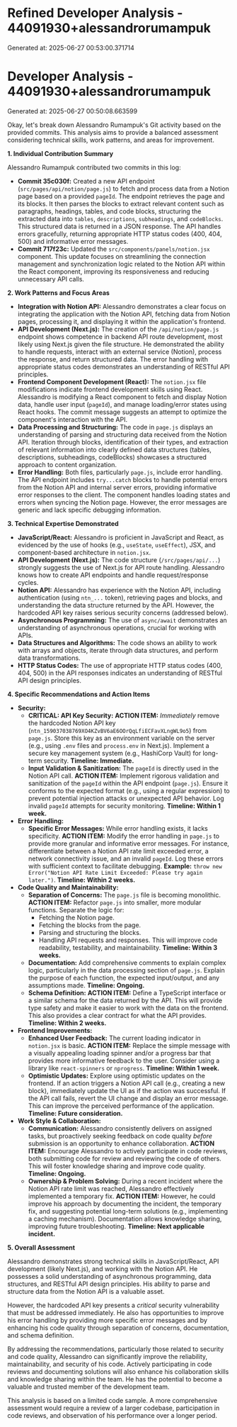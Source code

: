 # Refined Developer Analysis - 44091930+alessandrorumampuk
Generated at: 2025-06-27 00:53:00.371714

# Developer Analysis - 44091930+alessandrorumampuk
Generated at: 2025-06-27 00:50:08.663599

Okay, let's break down Alessandro Rumampuk's Git activity based on the provided commits. This analysis aims to provide a balanced assessment considering technical skills, work patterns, and areas for improvement.

**1. Individual Contribution Summary**

Alessandro Rumampuk contributed two commits in this log:

*   **Commit 35c030f:** Created a new API endpoint (`src/pages/api/notion/page.js`) to fetch and process data from a Notion page based on a provided `pageId`. The endpoint retrieves the page and its blocks. It then parses the blocks to extract relevant content such as paragraphs, headings, tables, and code blocks, structuring the extracted data into `tables`, `descriptions`, `subheadings`, and `codeBlocks`. This structured data is returned in a JSON response. The API handles errors gracefully, returning appropriate HTTP status codes (400, 404, 500) and informative error messages.
*   **Commit 717f23c:** Updated the `src/components/panels/notion.jsx` component. This update focuses on streamlining the connection management and synchronization logic related to the Notion API within the React component, improving its responsiveness and reducing unnecessary API calls.

**2. Work Patterns and Focus Areas**

*   **Integration with Notion API:** Alessandro demonstrates a clear focus on integrating the application with the Notion API, fetching data from Notion pages, processing it, and displaying it within the application's frontend.
*   **API Development (Next.js):** The creation of the `/api/notion/page.js` endpoint shows competence in backend API route development, most likely using Next.js given the file structure. He demonstrated the ability to handle requests, interact with an external service (Notion), process the response, and return structured data. The error handling with appropriate status codes demonstrates an understanding of RESTful API principles.
*   **Frontend Component Development (React):** The `notion.jsx` file modifications indicate frontend development skills using React. Alessandro is modifying a React component to fetch and display Notion data, handle user input (`pageId`), and manage loading/error states using React hooks. The commit message suggests an attempt to optimize the component's interaction with the API.
*   **Data Processing and Structuring:** The code in `page.js` displays an understanding of parsing and structuring data received from the Notion API. Iteration through blocks, identification of their types, and extraction of relevant information into clearly defined data structures (tables, descriptions, subheadings, codeBlocks) showcases a structured approach to content organization.
*   **Error Handling:** Both files, particularly `page.js`, include error handling. The API endpoint includes `try...catch` blocks to handle potential errors from the Notion API and internal server errors, providing informative error responses to the client. The component handles loading states and errors when syncing the Notion page. However, the error messages are generic and lack specific debugging information.

**3. Technical Expertise Demonstrated**

*   **JavaScript/React:** Alessandro is proficient in JavaScript and React, as evidenced by the use of hooks (e.g., `useState`, `useEffect`), JSX, and component-based architecture in `notion.jsx`.
*   **API Development (Next.js):** The code structure (`/src/pages/api/...`) strongly suggests the use of Next.js for API route handling. Alessandro knows how to create API endpoints and handle request/response cycles.
*   **Notion API:** Alessandro has experience with the Notion API, including authentication (using `ntn_...` token), retrieving pages and blocks, and understanding the data structure returned by the API. However, the hardcoded API key raises serious security concerns (addressed below).
*   **Asynchronous Programming:** The use of `async/await` demonstrates an understanding of asynchronous operations, crucial for working with APIs.
*   **Data Structures and Algorithms:** The code shows an ability to work with arrays and objects, iterate through data structures, and perform data transformations.
*   **HTTP Status Codes:** The use of appropriate HTTP status codes (400, 404, 500) in the API responses indicates an understanding of RESTful API design principles.

**4. Specific Recommendations and Action Items**

*   **Security:**
    *   **CRITICAL: API Key Security:** **ACTION ITEM:** *Immediately* remove the hardcoded Notion API key (`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`) from `page.js`. Store this key as an environment variable on the server (e.g., using `.env` files and `process.env` in Next.js).  Implement a secure key management system (e.g., HashiCorp Vault) for long-term security. **Timeline: Immediate.**
    *   **Input Validation & Sanitization:** The `pageId` is directly used in the Notion API call. **ACTION ITEM:** Implement rigorous validation and sanitization of the `pageId` within the API endpoint (`page.js`). Ensure it conforms to the expected format (e.g., using a regular expression) to prevent potential injection attacks or unexpected API behavior. Log invalid `pageId` attempts for security monitoring. **Timeline: Within 1 week.**
*   **Error Handling:**
    *   **Specific Error Messages:** While error handling exists, it lacks specificity. **ACTION ITEM:** Modify the error handling in `page.js` to provide more granular and informative error messages. For instance, differentiate between a Notion API rate limit exceeded error, a network connectivity issue, and an invalid `pageId`. Log these errors with sufficient context to facilitate debugging. **Example:** `throw new Error("Notion API Rate Limit Exceeded: Please try again later.")`.  **Timeline: Within 2 weeks.**
*   **Code Quality and Maintainability:**
    *   **Separation of Concerns:** The `page.js` file is becoming monolithic. **ACTION ITEM:** Refactor `page.js` into smaller, more modular functions. Separate the logic for:
        *   Fetching the Notion page.
        *   Fetching the blocks from the page.
        *   Parsing and structuring the blocks.
        *   Handling API requests and responses.
        This will improve code readability, testability, and maintainability. **Timeline: Within 3 weeks.**
    *   **Documentation:** Add comprehensive comments to explain complex logic, particularly in the data processing section of `page.js`. Explain the purpose of each function, the expected input/output, and any assumptions made. **Timeline: Ongoing.**
    *   **Schema Definition:** **ACTION ITEM:** Define a TypeScript interface or a similar schema for the data returned by the API. This will provide type safety and make it easier to work with the data on the frontend.  This also provides a clear contract for what the API provides. **Timeline: Within 2 weeks.**
*   **Frontend Improvements:**
    *   **Enhanced User Feedback:** The current loading indicator in `notion.jsx` is basic. **ACTION ITEM:** Replace the simple message with a visually appealing loading spinner and/or a progress bar that provides more informative feedback to the user. Consider using a library like `react-spinners` or `nprogress`. **Timeline: Within 1 week.**
    *   **Optimistic Updates:** Explore using optimistic updates on the frontend. If an action triggers a Notion API call (e.g., creating a new block), immediately update the UI as if the action was successful. If the API call fails, revert the UI change and display an error message. This can improve the perceived performance of the application. **Timeline: Future consideration.**
*   **Work Style & Collaboration:**
    *   **Communication:** Alessandro consistently delivers on assigned tasks, but proactively seeking feedback on code quality *before* submission is an opportunity to enhance collaboration. **ACTION ITEM:** Encourage Alessandro to actively participate in code reviews, both submitting code for review and reviewing the code of others. This will foster knowledge sharing and improve code quality. **Timeline: Ongoing.**
    *   **Ownership & Problem Solving:** During a recent incident where the Notion API rate limit was reached, Alessandro effectively implemented a temporary fix. **ACTION ITEM:** However, he could improve his approach by documenting the incident, the temporary fix, and suggesting potential long-term solutions (e.g., implementing a caching mechanism). Documentation allows knowledge sharing, improving future troubleshooting. **Timeline: Next applicable incident.**

**5. Overall Assessment**

Alessandro demonstrates strong technical skills in JavaScript/React, API development (likely Next.js), and working with the Notion API. He possesses a solid understanding of asynchronous programming, data structures, and RESTful API design principles. His ability to parse and structure data from the Notion API is a valuable asset.

However, the hardcoded API key presents a *critical* security vulnerability that must be addressed immediately. He also has opportunities to improve his error handling by providing more specific error messages and by enhancing his code quality through separation of concerns, documentation, and schema definition.

By addressing the recommendations, particularly those related to security and code quality, Alessandro can significantly improve the reliability, maintainability, and security of his code. Actively participating in code reviews and documenting solutions will also enhance his collaboration skills and knowledge sharing within the team. He has the potential to become a valuable and trusted member of the development team.

This analysis is based on a limited code sample. A more comprehensive assessment would require a review of a larger codebase, participation in code reviews, and observation of his performance over a longer period.

